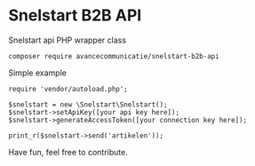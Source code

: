 # Snelstart B2B API
Snelstart api PHP wrapper class

`composer require avancecommunicatie/snelstart-b2b-api`

Simple example

```
require 'vendor/autoload.php';

$snelstart = new \Snelstart\Snelstart();
$snelstart->setApiKey([your api key here]);
$snelstart->generateAccessToken([your connection key here]);

print_r($snelstart->send('artikelen'));
```

Have fun, feel free to contribute.

